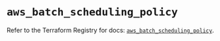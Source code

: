 # `aws_batch_scheduling_policy`

Refer to the Terraform Registry for docs: [`aws_batch_scheduling_policy`](https://registry.terraform.io/providers/hashicorp/aws/5.41.0/docs/resources/batch_scheduling_policy).
